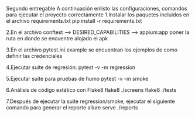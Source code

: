 Segundo entregable 
A continuación enlisto las configuraciones, comandos para ejecutar el proyecto correctamente
1.Instalar los paquetes incluidos en el archivo requirements.txt
   pip install -r requirements.txt

2.En el archivo conftest --> DESIRED_CAPABILITIES --> appium:app poner la ruta en donde se encuentre alojado el apk

3.En el archivo pytest.ini.example se encuentran los ejemplos de como definir las credenciales

4.Ejecutar suite de regresión:
   pytest -v -m regression

5.Ejecutar suite para pruebas de humo
   pytest -v -m smoke

6.Análisis de código estático con Flake8
   flake8 ./screens
   flake8 ./tests

7.Después de ejecutar la suite regression/smoke, ejecutar el siguiente comando para generar el reporte
  allure serve ./reports
